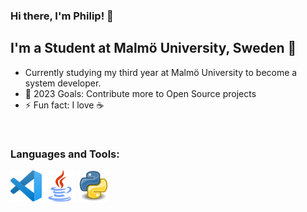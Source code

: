 ### Hi there, I'm Philip! 👋


## I'm a Student at Malmö University, Sweden :school:


- Currently studying my third year at Malmö University to become a system developer.
- 🥅 2023 Goals: Contribute more to Open Source projects
- ⚡ Fun fact: I love :coffee: 

<br />

### Languages and Tools:

<p float="left">
  <img src="icons/visual-studio-code.png" width="50" />
  <img src="icons/java.png" width="50" />
  <img src="icons/Python.png" width="50" />
</p>



